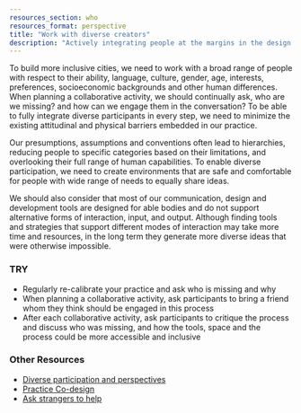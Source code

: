 ```yaml
---
resources_section: who
resources_format: perspective
title: "Work with diverse creators"
description: "Actively integrating people at the margins in the design process highlights experiences previously overlooked, and helps to develop ideas that benefit everyone."
---
```


To build more inclusive cities, we need to work with a broad range of people with respect to their ability, language, culture, gender, age, interests, preferences, socioeconomic backgrounds and other human differences. When planning a collaborative activity, we should continually ask, who are we missing? and how can we engage them in the conversation? To be able to fully integrate diverse participants in every step, we need to minimize the existing attitudinal and physical barriers embedded in our practice.

Our presumptions, assumptions and conventions often lead to hierarchies, reducing people to specific categories based on their limitations, and overlooking their full range of human capabilities. To enable diverse participation, we need to create environments that are safe and comfortable for people with wide range of needs to equally share ideas.

We should also consider that most of our communication, design and development tools are designed for able bodies and do not support alternative forms of interaction, input, and output. Although finding tools and strategies that support different modes of interaction may take more time and resources, in the long term they generate more diverse ideas that were otherwise impossible.

### TRY

- Regularly re-calibrate your practice and ask who is missing and why
- When planning a collaborative activity, ask participants to bring a friend whom they think should be engaged in this process
- After each collaborative activity, ask participants to critique the process and discuss who was missing, and how the tools, space and the process could be more accessible and inclusive

### Other Resources

- [Diverse participation and perspectives](https://guide.inclusivedesign.ca/insights/DiverseParticipationAndPerspectives.html)
- [Practice Co-design](https://guide.inclusivedesign.ca/practices/PracticeCoDesign.html)
- [Ask strangers to help](https://handbook.floeproject.org/AskStrangersToHelp.html)

